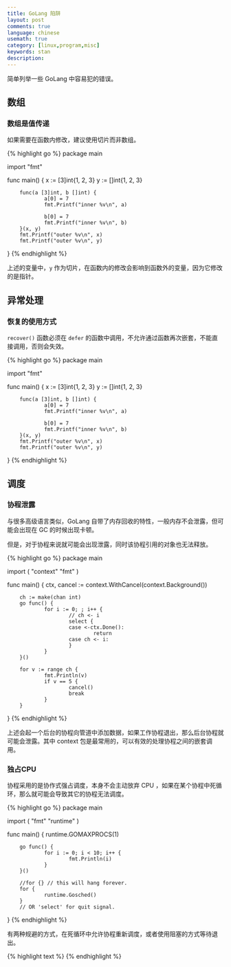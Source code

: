 ```yaml
---
title: GoLang 陷阱
layout: post
comments: true
language: chinese
usemath: true
category: [linux,program,misc]
keywords: stan
description:
---
```


简单列举一些 GoLang 中容易犯的错误。

<!-- more -->

## 数组

### 数组是值传递

如果需要在函数内修改，建议使用切片而非数组。

{% highlight go %}
package main

import "fmt"

func main() {
        x := [3]int{1, 2, 3}
        y := []int{1, 2, 3}

        func(a [3]int, b []int) {
                a[0] = 7
                fmt.Printf("inner %v\n", a)

                b[0] = 7
                fmt.Printf("inner %v\n", b)
        }(x, y)
        fmt.Printf("outer %v\n", x)
        fmt.Printf("outer %v\n", y)
}
{% endhighlight %}

上述的变量中，`y` 作为切片，在函数内的修改会影响到函数外的变量，因为它修改的是指针。

## 异常处理

### 恢复的使用方式

`recover()` 函数必须在 `defer` 的函数中调用，不允许通过函数再次嵌套，不能直接调用，否则会失效。

{% highlight go %}
package main

import "fmt"

func main() {
        x := [3]int{1, 2, 3}
        y := []int{1, 2, 3}

        func(a [3]int, b []int) {
                a[0] = 7
                fmt.Printf("inner %v\n", a)

                b[0] = 7
                fmt.Printf("inner %v\n", b)
        }(x, y)
        fmt.Printf("outer %v\n", x)
        fmt.Printf("outer %v\n", y)
}
{% endhighlight %}

## 调度

### 协程泄露

与很多高级语言类似，GoLang 自带了内存回收的特性，一般内存不会泄露，但可能会出现在 GC 的时候出现卡顿。

但是，对于协程来说就可能会出现泄露，同时该协程引用的对象也无法释放。

{% highlight go %}
package main

import (
        "context"
        "fmt"
)

func main() {
        ctx, cancel := context.WithCancel(context.Background())

        ch := make(chan int)
        go func() {
                for i := 0; ; i++ {
                        // ch <- i
                        select {
                        case <-ctx.Done():
                                return
                        case ch <- i:
                        }
                }
        }()

        for v := range ch {
                fmt.Println(v)
                if v == 5 {
                        cancel()
                        break
                }
        }
}
{% endhighlight %}

上述会起一个后台的协程向管道中添加数据，如果工作协程退出，那么后台协程就可能会泄露。其中 context 包是最常用的，可以有效的处理协程之间的嵌套调用。

### 独占CPU

协程采用的是协作式强占调度，本身不会主动放弃 CPU ，如果在某个协程中死循环，那么就可能会导致其它的协程无法调度。

{% highlight go %}
package main

import (
        "fmt"
        "runtime"
)

func main() {
        runtime.GOMAXPROCS(1)

        go func() {
                for i := 0; i < 10; i++ {
                        fmt.Println(i)
                }
        }()

        //for {} // this will hang forever.
        for {
                runtime.Gosched()
        }
        // OR 'select' for quit signal.
}
{% endhighlight %}

有两种规避的方式，在死循环中允许协程重新调度，或者使用阻塞的方式等待退出。

<!--
常见的并发模式
https://chai2010.cn/advanced-go-programming-book/ch1-basic/ch1-06-goroutine.html




GoLang 是一门静态语言，所有变量需要标示变量类型，同时在编译阶段会进行检查。

package main

import (
        "fmt"
)

func main() {
        var num int32 = 5
        var ptr *int32 = &num

        fmt.Println((*int32)(ptr))
        fmt.Println((*float32)(ptr))
}

当尝试编译时会有如下的报错。

# command-line-arguments
...: cannot convert ptr (type *int32) to type *float32

## unsafe

在标准库中提供了一个 unsafe 库，可以打破 GoLang 的类型和内存安全检查机制，也就是 `unsafe.Pointer` ，可以表示任意类型的指针，并进行转换，类似 C 中的 `void *` 指针。

上述的装换可以修改为，也可以引用变量，但是打印的值可能无法辨识。

fmt.Println((*float32)(unsafe.Pointer(ptr)))

其中，`unsafe.Pointer` 可以和任意类型的指针以及 `uintptr` 相互进行转换。

> uintptr 是一个内置的类型，可以用来存储指针的整形，会根据不同的平台适配。注意，在 GC 看来，uintptr 是一个整形，不能感知其保存指针所指向的对象，可能会被回收。

### Offset

GoLang 中结构体的存储有点类似于 C 中的结构体：A) 结构体的成员变量在内存中是一块连续的内存；B) 结构体的初始地址就是第一个成员变量地址；C) 通过成员的偏移量加上结构体基地址指针，可以得到成员的地址。

package main

import (
        "fmt"
        "unsafe"
)

type Person struct {
        Name string
        Age  int
}

func main() {
        p := Person{Name: "foobar", Age: 18}
        ptr := unsafe.Pointer(&p)

        sptr := (*string)(unsafe.Pointer(ptr))
        *sptr = "FooBar"

        iptr := (*int64)(unsafe.Pointer(uintptr(ptr) + unsafe.Offsetof(p.Age)))
        *iptr = 20

        fmt.Println(p)
}

将 `ptr` 转换为 `uintptr` 可以用来进行地址的计算，再加上结构体中成员的偏移地址，就可以获取到需要的地址指针。

注意，不能在计算的时候使用如下的方式。

base := uintptr(ptr)
iptr := (*int64)(unsafe.Pointer(base + unsafe.Offsetof(p.Age)))

其中的 `base` 变量可能会被回收掉，那么接下来的计算就不再确定，也就是说，不能定义 `uintptr` 类型的变量。

### Alignof

结构体中的成员会做对齐，不能单纯通过字节数进行计算。

package main

import (
        "fmt"
        "unsafe"
)

type W struct {
        b byte  // 1
        i int32 // 4
        j int64 // 8
}

func main() {
        var w *W = new(W)

        fmt.Printf(" Size = %d\n", unsafe.Sizeof(*w))   // 16
        fmt.Printf("Align = %d\n", unsafe.Alignof(w.i)) // 4
}
-->

{% highlight text %}
{% endhighlight %}
